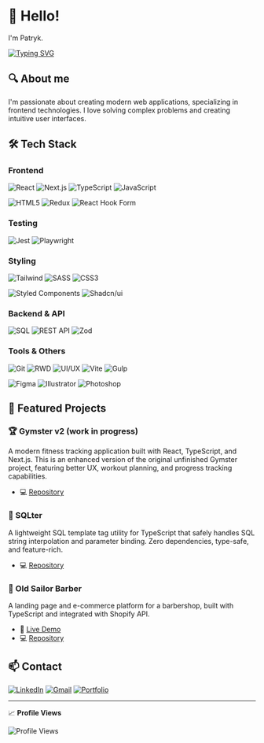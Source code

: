 # 🚀 Hello!

<!-- ![Banner showing coding environment](./assets/hero.png) -->

<div>

I'm Patryk.

[![Typing SVG](https://readme-typing-svg.herokuapp.com?font=Fira+Code&pause=1000&color=ff6467&width=435&lines=Frontend+Developer;React+%7C+Next.js+%7C+TypeScript;Always+learning+new+things)](https://git.io/typing-svg)

</div>

## 🔍 About me

I'm passionate about creating modern web applications, specializing in frontend technologies. I love solving complex problems and creating intuitive user interfaces.

## 🛠️ Tech Stack

<div>

### Frontend

![React](https://img.shields.io/badge/-React-61DAFB?style=for-the-badge&logo=react&logoColor=black)
![Next.js](https://img.shields.io/badge/-Next.js-000000?style=for-the-badge&logo=next.js&logoColor=white)
![TypeScript](https://img.shields.io/badge/-TypeScript-3178C6?style=for-the-badge&logo=typescript&logoColor=white)
![JavaScript](https://img.shields.io/badge/-JavaScript-F7DF1E?style=for-the-badge&logo=javascript&logoColor=black)

![HTML5](https://img.shields.io/badge/-HTML5-E34F26?style=for-the-badge&logo=html5&logoColor=white)
![Redux](https://img.shields.io/badge/-Redux-764ABC?style=for-the-badge&logo=redux&logoColor=white)
![React Hook Form](https://img.shields.io/badge/-React%20Hook%20Form-EC5990?style=for-the-badge&logo=reacthookform&logoColor=white)

### Testing

![Jest](https://img.shields.io/badge/-Jest-C21325?style=for-the-badge&logo=jest&logoColor=white)
![Playwright](https://img.shields.io/badge/-Playwright-45ba4b?style=for-the-badge&logo=playwright&logoColor=white)

### Styling

![Tailwind](https://img.shields.io/badge/-Tailwind-38B2AC?style=for-the-badge&logo=tailwind-css&logoColor=white)
![SASS](https://img.shields.io/badge/-SASS-CC6699?style=for-the-badge&logo=sass&logoColor=white)
![CSS3](https://img.shields.io/badge/-CSS3-1572B6?style=for-the-badge&logo=css3&logoColor=white)

![Styled Components](https://img.shields.io/badge/-Styled%20Components-DB7093?style=for-the-badge&logo=styled-components&logoColor=white)
![Shadcn/ui](https://img.shields.io/badge/-Shadcn%2Fui-000000?style=for-the-badge&logo=shadcnui&logoColor=white)

### Backend & API

![SQL](https://img.shields.io/badge/-SQL-4479A1?style=for-the-badge&logo=postgresql&logoColor=white)
![REST API](https://img.shields.io/badge/-REST%20API-FF6C37?style=for-the-badge&logo=postman&logoColor=white)
![Zod](https://img.shields.io/badge/-Zod-3068B7?style=for-the-badge&logo=zod&logoColor=white)

### Tools & Others

![Git](https://img.shields.io/badge/-Git-F05032?style=for-the-badge&logo=git&logoColor=white)
![RWD](https://img.shields.io/badge/-RWD-3DDC84?style=for-the-badge&logo=responsive-design&logoColor=white)
![UI/UX](https://img.shields.io/badge/-UI%2FUX-FF4088?style=for-the-badge&logo=figma&logoColor=white)
![Vite](https://img.shields.io/badge/-Vite-646CFF?style=for-the-badge&logo=vite&logoColor=white)
![Gulp](https://img.shields.io/badge/-Gulp-CF4647?style=for-the-badge&logo=gulp&logoColor=white)

![Figma](https://img.shields.io/badge/-Figma-F24E1E?style=for-the-badge&logo=figma&logoColor=white)
![Illustrator](https://img.shields.io/badge/-Illustrator-FF9A00?style=for-the-badge&logo=adobe-illustrator&logoColor=white)
![Photoshop](https://img.shields.io/badge/-Photoshop-31A8FF?style=for-the-badge&logo=adobe-photoshop&logoColor=white)

</div>

## 🌟 Featured Projects

### 🏆 Gymster v2 (work in progress)

A modern fitness tracking application built with React, TypeScript, and Next.js. This is an enhanced version of the original unfinished Gymster project, featuring better UX, workout planning, and progress tracking capabilities.

<!-- -   🔗 [Live Demo](https://github.com/Patrykbarc/gymster-v2) -->

-   💻 [Repository](https://github.com/Patrykbarc/gymster-v2)

### 🎯 SQLter

A lightweight SQL template tag utility for TypeScript that safely handles SQL string interpolation and parameter binding. Zero dependencies, type-safe, and feature-rich.

-   💻 [Repository](https://github.com/Patrykbarc/sqlter)

### 🚢 Old Sailor Barber

A landing page and e-commerce platform for a barbershop, built with TypeScript and integrated with Shopify API.

-   🔗 [Live Demo](https://old-sailor-barber.netlify.app/)
-   💻 [Repository](https://github.com/Patrykbarc/old-sailor-ts)

## 📫 Contact

<div>

[![LinkedIn](https://img.shields.io/badge/-LinkedIn-0A66C2?style=for-the-badge&logo=linkedin&logoColor=white)](https://www.linkedin.com/in/patryk-bar%C4%87/)
[![Gmail](https://img.shields.io/badge/-Gmail-EA4335?style=for-the-badge&logo=gmail&logoColor=white)](mailto:patrykbarc.design@gmail.com)
[![Portfolio](https://img.shields.io/badge/-Portfolio-000000?style=for-the-badge&logo=react&logoColor=white)](https://patrykbarc.com/)

</div>

---

<div>
  
📈 **Profile Views**

![Profile Views](https://komarev.com/ghpvc/?username=Patrykbarc&color=blue&style=flat-square)

</div>
